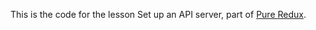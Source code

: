 This is the code for the lesson Set up an API server, part of [Pure Redux](https://daveceddia.com/pure-redux/).
